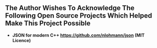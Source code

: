 ## The Author Wishes To Acknowledge The Following Open Source Projects Which Helped Make This Project Possible

* **JSON for modern C++ https://github.com/nlohmann/json (MIT Licence)**